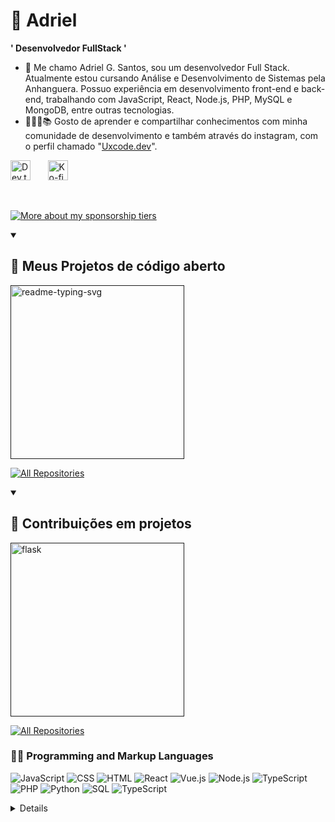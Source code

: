 # 👾 Adriel

**' Desenvolvedor FullStack '**

- 👾 Me chamo Adriel G. Santos, sou um desenvolvedor Full Stack. Atualmente estou cursando Análise e Desenvolvimento de Sistemas pela Anhanguera. Possuo experiência em desenvolvimento front-end e back-end, trabalhando com JavaScript, React, Node.js, PHP, MySQL e MongoDB, entre outras tecnologias.
- 💬🐱‍👓📚 Gosto de aprender e compartilhar conhecimentos com minha comunidade de desenvolvimento e também através do instagram, com o perfil chamado "[Uxcode.dev]("http://www.instagram.com/")".

 <p align="left">
      <!--<a href="https://www.youtube.com/c/fknight?sub_confirmation=1">
         <img alt="youtube subscribers" title="Subscribe to my YouTube channel" src="https://custom-icon-badges.demolab.com/youtube/channel/subscribers/UC2WHjPDvbE6O328n17ZGcfg?color=%23E05D44&label=SUBSCRIBE&logo=video&logoColor=white&style=for-the-badge&labelColor=CE4630"/></a> -->
      <!--<a href="https://www.youtube.com/c/fknight">
         <img alt="youtube views" title="YouTube views" src="https://custom-icon-badges.demolab.com/youtube/channel/views/UC2WHjPDvbE6O328n17ZGcfg?color=%23E1AD0E&logo=eye&logoColor=white&style=for-the-badge&labelColor=C79600"/></a>-->
      <!--<a href="https://github.com/ForrestKnight?tab=followers">
         <img alt="followers" title="Follow me on Github" src="https://custom-icon-badges.demolab.com/github/followers/ForrestKnight?color=236ad3&labelColor=1155ba&style=for-the-badge&logo=person-add&label=Follow&logoColor=white"/></a>-->
    



<!-- Social icons section -->
<p align="left">
  <!--<a href="https://www.youtube.com/c/DevProTips"><img width="32px" alt="Youtube" title="Youtube" src="https://i.imgur.com/qiXu7b2.png"/></a>
  &#8287;&#8287;&#8287;&#8287;&#8287;-->
  <!--<a href="https://www.linkedin.com/in/Adriel/"><img width="32px" alt="LinkedIn" title="LinkedIn" src="https://i.imgur.com/yRpa1dQ.png"/></a>
  &#8287;&#8287;&#8287;&#8287;&#8287;
  &#8287;&#8287;&#8287;&#8287;&#8287;
  &#8287;&#8287;&#8287;&#8287;&#8287;-->
  <a href="https://dev.to/adriel_santos"><img width="32px" alt="Dev.to" title="DenverCoder1 Dev.to" src="https://i.imgur.com/mVm29vK.png"></a>
  &#8287;&#8287;&#8287;&#8287;&#8287;
  <a href="https://ko-fi.com/adrielsantos"><img width="32px" alt="Ko-fi" title="Buy me a coffee" src="https://i.imgur.com/PpLeD3K.png"/></a>
<!--   &#8287;&#8287;&#8287;&#8287;&#8287;
  <a href="http://eyl327.mywebcommunity.org/promos/"><img width="32px" alt="Free Stuff" title="Free gifts for you" src="https://i.imgur.com/0uVwkoZ.png"/></a> -->
</p>

<br/>




  <a href="https://github.com/"><img alt="More about my sponsorship tiers" title="Sponsorship Tiers" src="https://custom-icon-badges.demolab.com/badge/-More%20About%20My%20Sponsorship%20Tiers-1F222E?style=for-the-badge&logoColor=white&logo=link-external"/></a>
</details>

<details open> 
  <summary><h2>📘 Meus Projetos de código aberto</h2></summary>

  <!-- Repo info cards - https://github.com/anuraghazra/github-readme-stats -->
  <!-- Small repo cards (fork) - https://github.com/DenverCoder1/github-readme-stats -->
  <p align="left">
    <a href=""><img width="278" src="https://denvercoder1-github-readme-stats.vercel.app/api/pin/?username=DenverCoder1&repo=readme-typing-svg&theme=react&bg_color=1F222E&title_color=F85D7F&hide_border=true&icon_color=F8D866&show_icons=false" alt="readme-typing-svg"></a>
   
  </p>

  <a href="https://github.com/DenverCoder1?tab=repositories&sort=stargazers"><img alt="All Repositories" title="All Repositories" src="https://custom-icon-badges.demolab.com/badge/-Click%20Here%20For%20All%20My%20Repos-1F222E?style=for-the-badge&logoColor=white&logo=repo"/></a>
</details>

<details open> 
  <summary><h2>📕 Contribuições em projetos</h2></summary>

  <!-- Small repo cards https://github.com/DenverCoder1/github-readme-stats (fork of anuraghazra/github-readme-stats) -->
  <p align="left">
    <a href=""><img width="278" src="https://denvercoder1-github-readme-stats.vercel.app/api/pin/?username=pallets&repo=flask&theme=react&bg_color=1F222E&title_color=F85D7F&hide_border=true&icon_color=F8D866&show_icons=false&show_description=false" alt="flask"></a>

  <p align="left">
    <a href="https://github.com/DenverCoderOne/My-Contributions/blob/main/README.md"><img alt="All Repositories" title="All Repositories" src="https://custom-icon-badges.demolab.com/badge/-Click%20Here%20For%20All%20My%20Forks-1F222E?style=for-the-badge&logoColor=white&logo=fork"/></a>
  </p>
</details>



  <h3>👨‍💻 Programming and Markup Languages</h3>

<p>
    <img alt="JavaScript" src="https://img.shields.io/badge/JavaScript-F7DF1E.svg?logo=javascript&logoColor=black">
    <img alt="CSS" src="https://img.shields.io/badge/CSS-1572B6.svg?logo=css3&logoColor=white">
    <img alt="HTML" src="https://img.shields.io/badge/HTML-E34F26.svg?logo=html5&logoColor=white">
    <img alt="React" src="https://img.shields.io/badge/React-61DAFB.svg?logo=react&logoColor=black">
    <img alt="Vue.js" src="https://img.shields.io/badge/Vue.js-4FC08D.svg?logo=vue.js&logoColor=white">
    <img alt="Node.js" src="https://img.shields.io/badge/Node.js-43853D.svg?logo=node.js&logoColor=white">
    <img alt="TypeScript" src="https://img.shields.io/badge/TypeScript-007ACC.svg?logo=typescript&logoColor=white">
    <img alt="PHP" src="https://img.shields.io/badge/PHP-777BB4.svg?logo=php&logoColor=white">
    <img alt="Python" src="https://img.shields.io/badge/Python-14354C.svg?logo=python&logoColor=white">
    <img alt="SQL" src="https://custom-icon-badges.demolab.com/badge/SQL-025E8C.svg?logo=database&logoColor=white">
    <img alt="TypeScript" src="https://img.shields.io/badge/TypeScript-007ACC.svg?logo=typescript&logoColor=white">
    <!--<img alt="Angular" src="https://img.shields.io/badge/Angular-DD0031.svg?logo=angular&logoColor=white">
    <img alt="Svelte" src="https://img.shields.io/badge/Svelte-FF3E00.svg?logo=svelte&logoColor=white">
    <img alt="Preact" src="https://img.shields.io/badge/Preact-673AB8.svg?logo=preact&logoColor=white">
    <img alt="Next.js" src="https://img.shields.io/badge/Next.js-000000.svg?logo=next.js&logoColor=white">
    <img alt="Nuxt.js" src="https://img.shields.io/badge/Nuxt.js-00DC82.svg?logo=nuxt.js&logoColor=white">
    <img alt="Solid.js" src="https://img.shields.io/badge/Solid.js-2C4F7C.svg?logo=solid&logoColor=white">
    <img alt="Express.js" src="https://img.shields.io/badge/Express.js-000000.svg?logo=express&logoColor=white">
    <img alt="NestJS" src="https://img.shields.io/badge/NestJS-E0234E.svg?logo=nestjs&logoColor=white">
    <img alt="Koa.js" src="https://img.shields.io/badge/Koa.js-33333D.svg?logo=koa&logoColor=white">
    <img alt="Fastify" src="https://img.shields.io/badge/Fastify-000000.svg?logo=fastify&logoColor=white">
    <img alt="Hapi.js" src="https://img.shields.io/badge/Hapi.js-FFAA00.svg?logo=hapi&logoColor=white">
    <img alt="AdonisJS" src="https://img.shields.io/badge/AdonisJS-220052.svg?logo=adonisjs&logoColor=white">
    <img alt="Vite" src="https://img.shields.io/badge/Vite-646CFF.svg?logo=vite&logoColor=white">
    <img alt="Prettier" src="https://img.shields.io/badge/Prettier-F7B93E.svg?logo=prettier&logoColor=black">
    <img alt="ESLint" src="https://img.shields.io/badge/ESLint-4B32C3.svg?logo=eslint&logoColor=white">
    <img alt="Webpack" src="https://img.shields.io/badge/Webpack-8DD6F9.svg?logo=webpack&logoColor=black">-->
    <!--<img alt="Bash" src="https://img.shields.io/badge/Bash-121011.svg?logo=gnu-bash&logoColor=white">
    <img alt="C" src="https://custom-icon-badges.demolab.com/badge/C-03599C.svg?logo=c-in-hexagon&logoColor=white">
    <img alt="C++" src="https://custom-icon-badges.demolab.com/badge/C++-9C033A.svg?logo=cpp2&logoColor=white">
    <img alt="C#" src="https://custom-icon-badges.demolab.com/badge/C%23-68217A.svg?logo=cs2&logoColor=white">
    <img alt="Ceylon" src="https://custom-icon-badges.demolab.com/badge/Ceylon-E39842.svg?logo=ceylon&logoColor=white">
    <img alt="MIPS Assembly" src="https://custom-icon-badges.demolab.com/badge/Assembly-525252.svg?logo=asm-hex&logoColor=white">
    <img alt="Google Apps Script" src="https://custom-icon-badges.demolab.com/badge/Google%20Apps%20Script-02569B.svg?logo=gs&logoColor=white">
    <img alt="Groovy" src="https://custom-icon-badges.demolab.com/badge/Groovy-4298B8.svg?logo=apachegroovy&logoColor=white">
    <img alt="Java" src="https://custom-icon-badges.demolab.com/badge/Java-007396.svg?logo=java&logoColor=white">
    <img alt="LaTeX" src="https://img.shields.io/badge/LaTeX-008080.svg?logo=LaTeX&logoColor=white">
    <img alt="Markdown" src="https://img.shields.io/badge/Markdown-000000.svg?logo=markdown&logoColor=white">-->
    <!--<img alt="Prolog" src="https://custom-icon-badges.demolab.com/badge/Prolog-E61B23.svg?logo=swi-prolog&logoColor=white">-->
    <!--<img alt="R" src="https://img.shields.io/badge/R-276DC3.svg?logo=r&logoColor=white">
    <img alt="Restructured Text" src="https://img.shields.io/badge/Restructured Text-3a4148.svg?logo=readthedocs&logoColor=white">
    <img alt="Scratch" src="https://img.shields.io/badge/Scratch-4D97FF.svg?logo=scratch&logoColor=white">-->
    <!--<img alt="SVG+XML" src="https://img.shields.io/badge/SVG%2BXML-e0982c.svg?logo=svg&logoColor=white">-->
</p>

<details>

<h3>🧐 Frameworks and Libraries</h3>

<p>
    <img alt="Arduino" src="https://img.shields.io/badge/-Arduino-00979D?logo=Arduino&logoColor=white">
    <img alt="BlissfulJS" src="https://custom-icon-badges.demolab.com/badge/Bliss.js-3dacc2.svg?logo=bliss&logoColor=white">
    <img alt="Bootstrap" src="https://img.shields.io/badge/Bootstrap-7952B3.svg?logo=bootstrap&logoColor=white">
    <img alt="UIKit" src="https://img.shields.io/badge/UIKit-2396F3.svg?logo=swift&logoColor=white">
    <img alt="Cordova" src="https://img.shields.io/badge/-Cordova-E8E8E8?logo=apache-cordova&logoColor=black">
    <img alt="Discord.py" src="https://custom-icon-badges.demolab.com/badge/Discord.py-0d1620.svg?logo=dpy">
    <img alt="Electron" src="https://img.shields.io/badge/Electron-20232e.svg?logo=electron&logoColor=white">
    <img alt="Express.js" src="https://img.shields.io/badge/Express.js-404d59.svg?logo=express&logoColor=white">
    <img alt="Flask" src="https://img.shields.io/badge/Flask-000000.svg?logo=flask&logoColor=white">
    <img alt="GitHub Actions" src="https://img.shields.io/badge/GitHub%20Actions-2671E5.svg?logo=github%20actions&logoColor=white">
    <img alt="Gunicorn" src="https://img.shields.io/badge/-Gunicorn-499848.svg?logo=gunicorn&logoColor=white">
    <img alt="JUnit" src="https://custom-icon-badges.demolab.com/badge/JUnit-25A162.svg?logo=check-circle&logoColor=white">
    <img alt="Material Design" src="https://img.shields.io/badge/Material%20Design-0081CB.svg?logo=material-design&logoColor=white">
</P>
    <h3>IDE's e Editores de código</h3>
    <img alt="VS Code" src="https://img.shields.io/badge/VS%20Code-007ACC.svg?logo=visual-studio-code&logoColor=white">
    <img alt="Unreal Engine" src="https://img.shields.io/badge/Unreal%20Engine-0E1128.svg?logo=unrealengine&    logoColor=white">
    <img alt="WebStorm" src="https://img.shields.io/badge/WebStorm-000000.svg?logo=jetbrains&logoColor=white">
    <img alt="PyCharm" src="https://img.shields.io/badge/PyCharm-000000.svg?logo=pycharm&logoColor=white">
    <img alt="Android Studio" src="https://img.shields.io/badge/Android%20Studio-3DDC84.svg?logo=androidstudio&   logoColor=white">
    <img alt="NetBeans" src="https://img.shields.io/badge/NetBeans-1B6AC6.svg?logo=apache-netbeans-ide&logoColor=white">
    <img alt="Xcode" src="https://img.shields.io/badge/Xcode-147EFB.svg?logo=xcode&logoColor=white">
  </P>
    <h3>Controle de Versão</h3>
    <img alt="Git" src="https://img.shields.io/badge/Git-F05032.svg?logo=git&logoColor=white">
    <img alt="GitHub" src="https://img.shields.io/badge/GitHub-181717.svg?logo=github&logoColor=white">
    <img alt="GitLab" src="https://img.shields.io/badge/GitLab-FC6D26.svg?logo=gitlab&logoColor=white">
    <img alt="Sourcetree" src="https://img.shields.io/badge/Sourcetree-0052CC.svg?logo=sourcetree&logoColor=white">
</P>
    <h3> Design e Edição de Imagens/Vídeos</h3>
    <img alt="Adobe Photoshop" src="https://img.shields.io/badge/Photoshop-31A8FF.svg?logo=adobephotoshop&    logoColor=white">
    <img alt="Adobe Illustrator" src="https://img.shields.io/badge/Illustrator-FF9A00.svg?logo=adobeillustrator&    logoColor=white">
    <img alt="Adobe Premiere Pro" src="https://img.shields.io/badge/Premiere%20Pro-9999FF.svg?logo=adobepremierepro&    logoColor=white">
    <img alt="Adobe After Effects" src="https://img.shields.io/badge/After%20Effects-9999FF.svg?logo=adobeaftereffects&   logoColor=white">
    <img alt="Figma" src="https://img.shields.io/badge/Figma-F24E1E.svg?logo=figma&logoColor=white">
    <img alt="Sketch" src="https://img.shields.io/badge/Sketch-F7B500.svg?logo=sketch&logoColor=black">
    <img alt="Inkscape" src="https://img.shields.io/badge/Inkscape-000000.svg?logo=inkscape&logoColor=white">
    <img alt="Canva" src="https://img.shields.io/badge/Canva-00C4CC.svg?logo=canva&logoColor=white">
</P>
    <h3>Desenvolvimento Mobile</h3>
    <img alt="Xcode" src="https://img.shields.io/badge/Xcode-147EFB.svg?logo=xcode&logoColor=white">
    <img alt="Flutter" src="https://img.shields.io/badge/Flutter-02569B.svg?logo=flutter&logoColor=white">
    <img alt="React Native" src="https://img.shields.io/badge/React%20Native-61DAFB.svg?logo=react&logoColor=black">
    <img alt="Expo" src="https://img.shields.io/badge/Expo-000020.svg?logo=expo&logoColor=white">
</P>
    <h3>Ferramentas para Backend e Banco de Dados</h3>
    <img alt="Postman" src="https://img.shields.io/badge/Postman-FF6C37.svg?logo=postman&logoColor=white">
    <img alt="Insomnia" src="https://img.shields.io/badge/Insomnia-4000BF.svg?logo=insomnia&logoColor=white">
    <img alt="MySQL Workbench" src="https://img.shields.io/badge/MySQL%20Workbench-4479A1.svg?logo=mysql&   logoColor=white">
    <img alt="MongoDB Compass" src="https://img.shields.io/badge/MongoDB%20Compass-47A248.svg?logo=mongodb&   logoColor=white">
  </p>
    <h3>Ferramentas de Produtividade e Automação</h3>   
    <img alt="Notion" src="https://img.shields.io/badge/Notion-000000.svg?logo=notion&logoColor=white">
    <img alt="Obsidian" src="https://img.shields.io/badge/Obsidian-483699.svg?logo=obsidian&logoColor=white">
    <img alt="Jira" src="https://img.shields.io/badge/Jira-0052CC.svg?logo=jira&logoColor=white">
    <img alt="Trello" src="https://img.shields.io/badge/Trello-0052CC.svg?logo=trello&logoColor=white">



 

  <!--<h3>💻 GitHub Profile Stats</h3>-->

  <!-- https://github.com/anuraghazra/github-readme-stats -->

  <!--<a href="https://github.com/anuraghazra/github-readme-stats"><img alt="DenverCoder1's Github Stats" src="https://denvercoder1-github-readme-stats.vercel.app/api/?username=DenverCoder1&show_icons=true&include_all_commits=true&count_private=true&theme=react&hide_border=true&bg_color=1F222E&title_color=F85D7F&icon_color=F8D866" height="192px"/></a>
  <a href="https://github.com/anuraghazra/github-readme-stats"><img alt="DenverCoder1's Top Languages" src="https://denvercoder1-github-readme-stats.vercel.app/api/top-langs/?username=DenverCoder1&langs_count=8&layout=compact&theme=react&hide_border=true&bg_color=1F222E&title_color=F85D7F&icon_color=F8D866&hide=Jupyter%20Notebook,Roff" height="192px"/></a>
  <br/>

  <b>Note:</b> Top languages is only a metric of the languages my public code consists of and doesn't reflect experience or skill level.
  
  <!-- https://github.com/ashutosh00710/github-readme-activity-graph -->

  <!--<a href="https://github.com/ashutosh00710/github-readme-activity-graph"><img alt="DenverCoder1's Activity Graph" src="https://github-readme-activity-graph.vercel.app/graph/?username=DenverCoder1&bg_color=1F222E&color=F8D866&line=F85D7F&point=FFFFFF&hide_border=true" /></a>

  <h3>⚡ Recent GitHub Activity</h3>

  <!-- https://github.com/jamesgeorge007/github-activity-readme -->
  <!--START_SECTION:activity-->

  <!--1. 🗣 Commented on [#767](https://github.com/DenverCoder1/github-readme-streak-stats/issues/767) in    [DenverCoder1/github-readme-streak-stats](https://github.com/DenverCoder1/github-readme-streak-stats)
  2. 🗣 Commented on [#767](https://github.com/DenverCoder1/github-readme-streak-stats/issues/767) in [DenverCoder1/   github-readme-streak-stats](https://github.com/DenverCoder1/github-readme-streak-stats)
  3. 🗣 Commented on [#380](https://github.com/DenverCoder1/readme-typing-svg/issues/380) in [DenverCoder1/  readme-typing-svg](https://github.com/DenverCoder1/readme-typing-svg)
  4. ❗️ Closed issue [#336](https://github.com/DenverCoder1/readme-typing-svg/issues/336) in [DenverCoder1/  readme-typing-svg](https://github.com/DenverCoder1/readme-typing-svg)
  5. 🎉 Merged PR [#380](https://github.com/DenverCoder1/readme-typing-svg/pull/380) in [DenverCoder1/   readme-typing-svg](https://github.com/DenverCoder1/readme-typing-svg)
  <!--END_SECTION:activity-->
